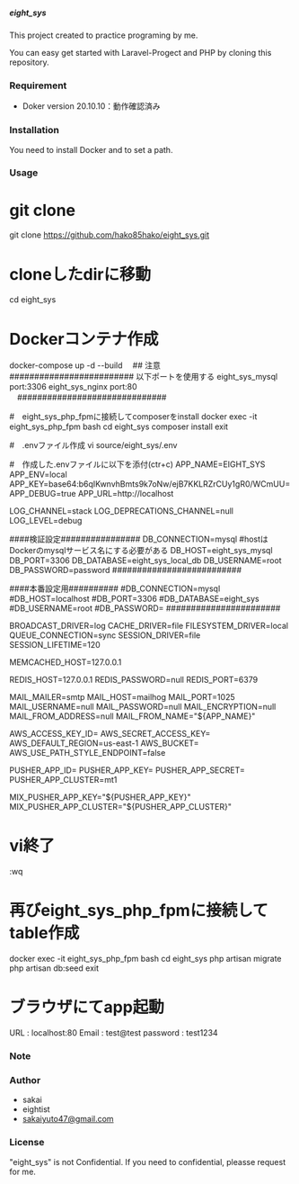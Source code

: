 ##### eight_sys
 
This project created to practice programing by me.

You can easy get started with Laravel-Progect and PHP by cloning this repository.

### Requirement
 
* Doker 
version 20.10.10：動作確認済み
 
### Installation

You need to install Docker and to set a path.
 
### Usage
 
# git clone
git clone https://github.com/hako85hako/eight_sys.git

# cloneしたdirに移動
cd eight_sys

# Dockerコンテナ作成
docker-compose up -d --build 
　## 注意　#########################
    以下ポートを使用する
    eight_sys_mysql		port:3306
    eight_sys_nginx		port:80
　##############################

#　eight_sys_php_fpmに接続してcomposerをinstall
docker exec -it eight_sys_php_fpm bash
cd eight_sys
composer install
exit

#　.envファイル作成
vi source/eight_sys/.env

#　作成した.envファイルに以下を添付(ctr+c)
APP_NAME=EIGHT_SYS
APP_ENV=local
APP_KEY=base64:b6qIKwnvhBmts9k7oNw/ejB7KKLRZrCUy1gR0/WCmUU=
APP_DEBUG=true
APP_URL=http://localhost

LOG_CHANNEL=stack
LOG_DEPRECATIONS_CHANNEL=null
LOG_LEVEL=debug

####検証設定################
DB_CONNECTION=mysql
#hostはDockerのmysqlサービス名にする必要がある
DB_HOST=eight_sys_mysql
DB_PORT=3306
DB_DATABASE=eight_sys_local_db
DB_USERNAME=root
DB_PASSWORD=password
##########################

####本番設定用##########
#DB_CONNECTION=mysql
#DB_HOST=localhost
#DB_PORT=3306
#DB_DATABASE=eight_sys
#DB_USERNAME=root
#DB_PASSWORD=
#######################

BROADCAST_DRIVER=log
CACHE_DRIVER=file
FILESYSTEM_DRIVER=local
QUEUE_CONNECTION=sync
SESSION_DRIVER=file
SESSION_LIFETIME=120

MEMCACHED_HOST=127.0.0.1

REDIS_HOST=127.0.0.1
REDIS_PASSWORD=null
REDIS_PORT=6379

MAIL_MAILER=smtp
MAIL_HOST=mailhog
MAIL_PORT=1025
MAIL_USERNAME=null
MAIL_PASSWORD=null
MAIL_ENCRYPTION=null
MAIL_FROM_ADDRESS=null
MAIL_FROM_NAME="${APP_NAME}"

AWS_ACCESS_KEY_ID=
AWS_SECRET_ACCESS_KEY=
AWS_DEFAULT_REGION=us-east-1
AWS_BUCKET=
AWS_USE_PATH_STYLE_ENDPOINT=false

PUSHER_APP_ID=
PUSHER_APP_KEY=
PUSHER_APP_SECRET=
PUSHER_APP_CLUSTER=mt1

MIX_PUSHER_APP_KEY="${PUSHER_APP_KEY}"
MIX_PUSHER_APP_CLUSTER="${PUSHER_APP_CLUSTER}"

# vi終了
:wq

# 再びeight_sys_php_fpmに接続してtable作成
docker exec -it eight_sys_php_fpm bash
cd eight_sys
php artisan migrate
php artisan db:seed
exit

# ブラウザにてapp起動
URL		:	localhost:80
Email		:	test@test
password	:	test1234

 
### Note
 
### Author 
* sakai
* eightist
* sakaiyuto47@gmail.com
 
### License
"eight_sys" is not Confidential.
If you need to confidential, pleasse request for me.

